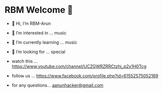 # RBM Welcome 🤗
- 👋 Hi, I’m RBM-Arun
- 👀 I’m interested in ... music 
- 🌱 I’m currently learning ... music
- 💞️ I’m looking for ... special

- watch this ... https://www.youtube.com/channel/UCZGWRZRRCtzhi_p2x1H0Tcg
- follow us ... https://www.facebook.com/profile.php?id=61552575052189
- for any questions... aanunhacker@gmail.com
